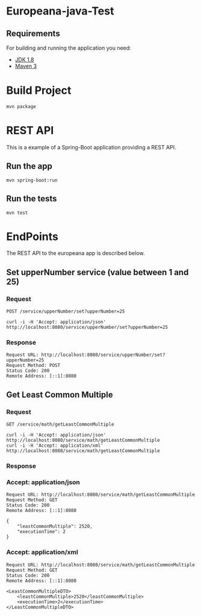 # Europeana-java-Test

## Requirements
For building and running the application you need:

- [JDK 1.8](http://www.oracle.com/technetwork/java/javase/downloads/jdk8-downloads-2133151.html)
- [Maven 3](https://maven.apache.org)

# Build Project

	mvn package

# REST API

This is a example of a Spring-Boot application providing a REST API.

## Run the app

    mvn spring-boot:run

## Run the tests

    mvn test

# EndPoints

The REST API to the europeana app is described below.

## Set upperNumber service (value between 1 and 25)

### Request

`POST /service/upperNumber/set?upperNumber=25`

    curl -i -H 'Accept: application/json' http://localhost:8080/service/upperNumber/set?upperNumber=25

### Response

    Request URL: http://localhost:8080/service/upperNumber/set?upperNumber=25
    Request Method: POST
    Status Code: 200 
    Remote Address: [::1]:8080
    

## Get Least Common Multiple
### Request

`GET /service/math/getLeastCommonMultiple`

    curl -i -H 'Accept: application/json' http://localhost:8080/service/math/getLeastCommonMultiple
    curl -i -H 'Accept: application/xml' http://localhost:8080/service/math/getLeastCommonMultiple

### Response

### Accept: application/json
	
    Request URL: http://localhost:8080/service/math/getLeastCommonMultiple
    Request Method: GET
    Status Code: 200
    Remote Address: [::1]:8080
    
	{
	    "leastCommonMultiple": 2520,
	    "executionTime": 2
	}

### Accept: application/xml
	
    Request URL: http://localhost:8080/service/math/getLeastCommonMultiple
    Request Method: GET
    Status Code: 200
    Remote Address: [::1]:8080
    
	<LeastCommonMultipleDTO>
	    <leastCommonMultiple>2520</leastCommonMultiple>
	    <executionTime>2</executionTime>
	</LeastCommonMultipleDTO>

